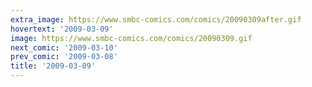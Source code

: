```yaml
---
extra_image: https://www.smbc-comics.com/comics/20090309after.gif
hovertext: '2009-03-09'
image: https://www.smbc-comics.com/comics/20090309.gif
next_comic: '2009-03-10'
prev_comic: '2009-03-08'
title: '2009-03-09'
---
```


